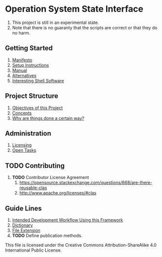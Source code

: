 # Operation System State Interface
1. This project is still in an experimental state.
1. Note that there is no guaranty that the scripts are correct or that they do no harm.

## Getting Started
1. [Manifesto](./doc/manifesto.md)
1. [Setup Instructions](./doc/manual/setup.md)
1. [Manual](./doc/manual.md)
1. [Alternatives](./doc/alternatives.md)
1. [Interesting Shell Software](./doc/shell.software.md)

## Project Structure
1. [Objectives of this Project](./doc/objectives.md)
1. [Concepts](./doc/concept.md)
1. [Why are things done a certain way?](./doc/reasoning.md)

## Administration
1. [Licensing](doc/licensing.md)
1. [Open Tasks](doc/tasks.md)

## __TODO__ Contributing
   1. __TODO__ Contributor License Agreement
      1. https://opensource.stackexchange.com/questions/668/are-there-reusable-clas
      1. http://www.apache.org/licenses/#clas

## Guide Lines
1. [Intended Development Workflow Using this Framework](doc/development.workflow.md)
1. [Dictionary](doc/guide.lines/dictionary.md)
1. [File Extension](doc/guide.lines/file.extensions.md)
1. __TODO__ Define publication methods.

This file is licensed under the Creative Commons Attribution-ShareAlike 4.0 International Public License.
